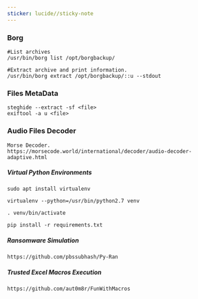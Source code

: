 ```yaml
---
sticker: lucide//sticky-note
---
```

### Borg
```
#List archives
/usr/bin/borg list /opt/borgbackup/

#Extract archive and print information.
/usr/bin/borg extract /opt/borgbackup/::u --stdout
```


### Files MetaData
```
steghide --extract -sf <file>
exiftool -a u <file>
```


### Audio Files Decoder

```
Morse Decoder.
https://morsecode.world/international/decoder/audio-decoder-adaptive.html
```


##### Virtual Python Environments
```
sudo apt install virtualenv

virtualenv --python=/usr/bin/python2.7 venv

. venv/bin/activate

pip install -r requirements.txt
```

##### Ransomware Simulation
```
https://github.com/pbssubhash/Py-Ran
```


##### Trusted Excel Macros Execution
```
https://github.com/aut0m8r/FunWithMacros
```